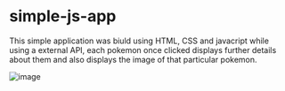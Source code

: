 # simple-js-app

This simple application was biuld using HTML, CSS and javacript while using a external API, each pokemon once clicked displays further details about them and also displays the image of that particular pokemon.

![image](https://user-images.githubusercontent.com/105238891/176190266-43523228-8f4f-4fae-a65d-bfecc266f0ac.png)
